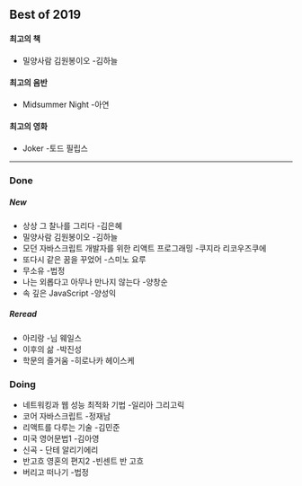## Best of 2019
#### 최고의 책
- 밀양사람 김원봉이오 -김하늘

#### 최고의 음반
- Midsummer Night -아연

#### 최고의 영화
- Joker -토드 필립스 

---

### Done

##### New
- 상상 그 찰나를 그리다 -김은혜
- 밀양사람 김원봉이오 -김하늘
- 모던 자바스크립트 개발자를 위한 리액트 프로그래밍 -쿠지라 리코우즈쿠에
- 또다시 같은 꿈을 꾸었어 -스미노 요루 
- 무소유 -법정
- 나는 외롭다고 아무나 만나지 않는다 -양창순
- 속 깊은 JavaScript -양성익

##### Reread
- 아리랑 -님 웨일스
- 이후의 삶 -박진성
- 학문의 즐거움 -히로나카 헤이스케

### Doing
- 네트워킹과 웹 성능 최적화 기법 -일리아 그리고릭
- 코어 자바스크립트 -정재남
- 리액트를 다루는 기술 -김민준
- 미국 영어문법1 -김아영
- 신곡 - 단테 알리기에리
- 반고흐 영혼의 편지2 -빈센트 반 고흐
- 버리고 떠나기 -법정

